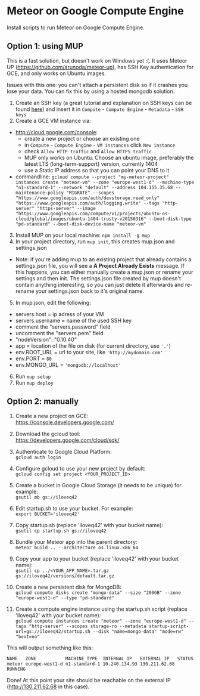 # Meteor on Google Compute Engine
Install scripts to run Meteor on Google Compute Engine.

## Option 1: using MUP
This is a fast solution, but doesn't work on Windows yet :(. It uses Meteor UP (https://github.com/arunoda/meteor-up), has SSH Key authentication for GCE, and only works on Ubuntu images.

Issues with this one: you can't attach a persistent disk so if it crashes you lose your data. You can fix this by using a hosted mongodb solution.

1. Create an SSH key (a great tutorial and explanation on SSH keys can be found [here](https://www.digitalocean.com/community/tutorials/how-to-set-up-ssh-keys--2)) and insert it in `Compute` - `Compute Engine` - `Metadata` - `SSH keys`
2. Create a GCE VM instance via:
  - http://cloud.google.com/console:
    + create a new project or choose an existing one
    + in `Compute` - `Compute Engine` - `VM instances` click `New instance`
    + check `Allow HTTP traffic` and `Allow HTTPS traffic`
    + MUP only works on Ubuntu. Choose an ubuntu image, preferably the latest LTS (long-term-support) version, currently 1404
    + use a Static IP address so that you can point your DNS to it
  - commandline: `gcloud compute --project "my-meteor-project" instances create "meteor-vm" --zone "europe-west1-d" --machine-type "n1-standard-1" --network "default" --address 104.155.35.68 --maintenance-policy "MIGRATE" --scopes "https://www.googleapis.com/auth/devstorage.read_only" "https://www.googleapis.com/auth/logging.write" --tags "http-server" "https-server" --image "https://www.googleapis.com/compute/v1/projects/ubuntu-os-cloud/global/images/ubuntu-1404-trusty-v20150316" --boot-disk-type "pd-standard" --boot-disk-device-name "meteor-vm"`
3. Install MUP on your local machine: `npm install -g mup`
4. In your project directory, run `mup init`, this creates mup.json and settings.json 
  * Note: if you're adding mup to an existing project that already contains a settings.json file, you will see a __A Project Already Exists__ message. If this happens, you can either manually create a mup.json or rename your settings and then init. The settings.json file created by mup doesn't contain anything interesting, so you can just delete it afterwards and re-rename your settings.json back to it's original name.
5. In mup.json, edit the following:
  - servers.host = ip adress of your VM
  - servers.username = name of the used SSH key
  - comment the "servers.password" field
  - uncomment the "servers.pem" field
  - "nodeVersion": "0.10.40"
  - app = location of the file on disk (for current directory, use `'.'`)
  - env.ROOT_URL = url to your site, like `'http://mydomain.com'`
  - env.PORT = `80`
  - env.MONGO_URL = `'mongodb://localhost'`
6. Run `mup setup`
7. Run `mup deploy`


## Option 2: manually 
1. Create a new project on GCE:  
   https://console.developers.google.com/

2. Download the gcloud tool:  
   https://developers.google.com/cloud/sdk/

3. Authenticate to Google Cloud Platform:  
   `gcloud auth login`

4. Configure gcloud to use your new project by default:  
   `gcloud config set project <YOUR_PROJECT_ID>`

5. Create a bucket in Google Cloud Storage (it needs to be unique) for example:  
   `gsutil mb gs://iloveq42`

6. Edit startup.sh to use your bucket. For example:  
   `export BUCKET='iloveq42'`

7. Copy startup.sh (replace 'iloveq42' with your bucket name):  
   `gsutil cp startup.sh gs://iloveq42`

8. Bundle your Meteor app into the parent directory:  
   `meteor build .. --architecture os.linux.x86_64`

9. Copy your app to your bucket (replace 'iloveq42' with your bucket name):  
   `gsutil cp ../<YOUR_APP_NAME>.tar.gz gs://iloveq42/versions/default.tar.gz`

10. Create a new persistent disk for MongoDB:  
    `gcloud compute disks create "mongo-data" --size "200GB" --zone "europe-west1-d" --type "pd-standard"`

11. Create a compute engine instance using the startup.sh script (replace 'iloveq42' with your bucket name):  
    `gcloud compute instances create "meteor" --zone "europe-west1-d" --tags "http-server" --scopes storage-ro --metadata startup-script-url=gs://iloveq42/startup.sh --disk "name=mongo-data" "mode=rw" "boot=no"`

This will output something like this:

    NAME   ZONE           MACHINE_TYPE  INTERNAL_IP   EXTERNAL_IP   STATUS
    meteor europe-west1-d n1-standard-1 10.240.134.93 130.211.62.68 RUNNING

Done! At this point your site should be reachable on the external IP (http://130.211.62.68 in this case).


